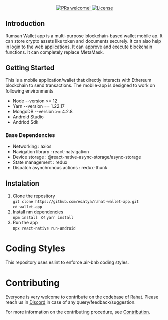 <p align="center">
  <a href="https://github.com/esatya/wallet-app/blob/stage/CONTRIBUTING.md">
    <img src="https://img.shields.io/badge/PRs-welcome-brightgreen.svg" alt="PRs welcome!" />
  </a>
  <a href="https://github.com/esatya/wallet-app/blob/main/LICENSE">
    <img src="https://img.shields.io/badge/License-AGPL_v3-blue.svg" alt="License" />
  </a>
</p>

## Introduction 
Rumsan Wallet app is a multi-purpose blockchain-based wallet mobile ap. It can store crypto assets like token and documents securely. It can also help in login to the web applications. It can approve and execute blockchain functions. It can completely replace MetaMask.
## Getting Started 

This is a mobile application/wallet that directly interacts with Ethereum blockchain to send transactions. The mobile-app is designed to work on following environments
- Node --version >= 12
- Yarn --version == 1.22.17
- MongoDB --version >= 4.2.8 
- Android Studio 
- Andriod Sdk

### Base Dependencies 
- Networking : axios  
- Navigation library : react-natvigation 
- Device storage : @react-native-async-storage/async-storage 
- State management : redux
- Dispatch asynchronous actions :  redux-thunk


## Instalation
1. Clone the repository <br>
`git clone https://github.com/esatya/rahat-wallet-app.git` <br>
`cd wallet-app`
2. Install nm dependencies <br>
 `npm install ` or `yarn install`
 3. Run the app <br>
 `npx react-native run-android`
 

# Coding Styles
This repository uses eslint to enforce air-bnb coding styles.

# Contributing
Everyone is very welcome to contribute on the codebase of Rahat. Please reach us in [Discord](https://discord.gg/AV5j2T94VR) in case of any query/feedback/suggestion.

For more information on the contributing procedure, see [Contribution](https://docs.rahat.io/docs/next/Contribution-Guidelines).
